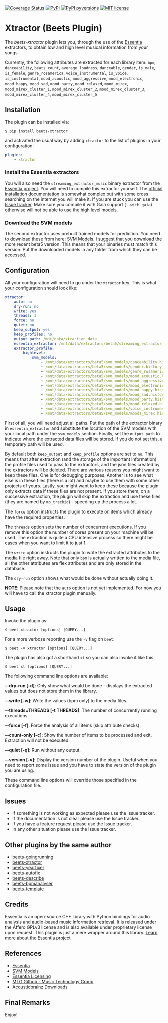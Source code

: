 [![Coverage Status](https://coveralls.io/repos/github/adamjakab/BeetsPluginXtractor/badge.svg?branch=master)](https://coveralls.io/github/adamjakab/BeetsPluginXtractor?branch=master)
[![PyPi](https://img.shields.io/pypi/v/beets-xtractor.svg)](https://pypi.org/project/beets-xtractor/)
[![PyPI pyversions](https://img.shields.io/pypi/pyversions/beets-xtractor.svg)](https://pypi.org/project/beets-xtractor/)
[![MIT license](https://img.shields.io/badge/License-MIT-blue.svg)](LICENSE.txt)

# Xtractor (Beets Plugin)

The *beets-xtractor* plugin lets you, through the use of the [Essentia](https://essentia.upf.edu/index.html) extractors,
to obtain low and high level musical information from your songs.

Currently, the following attributes are extracted for each library item:
`bpm`, `danceability`, `beats_count`, `average_loudness`,  `danceable`, `gender`, `is_male`, `is_female`,
`genre_rosamerica`, `voice_instrumental`, `is_voice`, `is_instrumental`, `mood_acoustic`,
`mood_aggressive`, `mood_electronic`, `mood_happy`, `mood_sad`, `mood_party`, `mood_relaxed`, `mood_mirex`,
`mood_mirex_cluster_1`, `mood_mirex_cluster_2`, `mood_mirex_cluster_3`, `mood_mirex_cluster_4`, `mood_mirex_cluster_5`

## Installation
The plugin can be installed via:

```shell script
$ pip install beets-xtractor
```
and activated the usual way by adding `xtractor` to the list of plugins in your configuration:

```yaml
plugins:
    - xtractor
```

### Install the Essentia extractors

You will also need the `streaming_extractor_music` binary extractor from the [Essentia project](#credits). You will need
to compile this extractor yourself.
The [official installation documentation](https://essentia.upf.edu/installing.html#compiling-essentia-from-source)
is somewhat complex but with some cross searching on the internet you will make it. If you are stuck you can use
the [Issue tracker](https://github.com/adamjakab/BeetsPluginXtractor/issues). Make sure you compile it with Gaia
support (`--with-gaia`) otherwise will not be able to use the high level models.


### Download the SVM models

The second extractor uses prebuilt trained models for prediction. You need to download these from
here: [SVM Models](https://essentia.upf.edu/svm_models/). I suggest that you download the more recent beta5 version.
This means that your binaries must match this version. Put the downloaded models in any folder from which they can be
accessed.


## Configuration
All your configuration will need to go under the `xtractor` key. This is what your configuration should look like:

```yaml
xtractor:
    auto: no
    dry-run: no
    write: yes
    threads: 1
    force: no
    quiet: no
    keep_output: yes
    keep_profiles: no
    output_path: /mnt/data/xtraction_data
    essentia_extractor: /mnt/data/extractors/beta5/streaming_extractor_music
    extractor_profile:
        highlevel:
            svm_models:
                - /mnt/data/extractors/beta5/svm_models/danceability.history
                - /mnt/data/extractors/beta5/svm_models/gender.history
                - /mnt/data/extractors/beta5/svm_models/genre_rosamerica.history
                - /mnt/data/extractors/beta5/svm_models/mood_acoustic.history
                - /mnt/data/extractors/beta5/svm_models/mood_aggressive.history
                - /mnt/data/extractors/beta5/svm_models/mood_electronic.history
                - /mnt/data/extractors/beta5/svm_models/mood_happy.history
                - /mnt/data/extractors/beta5/svm_models/mood_sad.history
                - /mnt/data/extractors/beta5/svm_models/mood_party.history
                - /mnt/data/extractors/beta5/svm_models/mood_relaxed.history
                - /mnt/data/extractors/beta5/svm_models/voice_instrumental.history
                - /mnt/data/extractors/beta5/svm_models/moods_mirex.history
```

First of all, you will need adjust all paths. Put the path of the extractor binary in `essentia_extractor` and
substitute the location of the SVM models with your local path under the `svm_models` section. Finally, set
the `output_path` to indicate where the extracted data files will be stored. If you do not set this, a temporary path
will be used.

By default both `keep_output` and `keep_profile` options are set to `no`. This means that after extraction (and the
storage of the important information) the profile files used to pass to the extractors, and the json files created by
the extractors will be deleted. There are various reasons you might want to keep these files. One is for debugging
purposes. Another is to see what else is in these files (there is a lot) and maybe to use them with some other projects
of yours. Lastly, you might want to keep these because the plugin only extracts data if these files are not present. If
you store them, on a successive extraction, the plugin will skip the extraction and use these files (they are named
by `mb_trackid`) - speeding up the process a lot.

The `force` option instructs the plugin to execute on items which already have the required properties.

The `threads` option sets the number of concurrent executions. If you remove this option the number of cores present on your machine will be used. The extraction is quite a CPU intensive process so there might be cases when you want to limit it to just 1.

The `write` option instructs the plugin to write the extracted attributes to the media file right away. Note that only `bpm` is actually written to the media file, all the other attributes are flex attributes and are only stored in the database.

The `dry-run` option shows what would be done without actually doing it.

**NOTE**: Please note that the `auto` option is not yet implemented. For now you will have to call the xtractor plugin manually.

## Usage

Invoke the plugin as:

    $ beet xtractor [options] [QUERY...]
    
For a more verbose reporting use the `-v` flag on `beet`:

    $ beet -v xtractor [options] [QUERY...]
    
The plugin has also got a shorthand `xt` so you can also invoke it like this:

    $ beet xt [options] [QUERY...]


The following command line options are available:

**--dry-run [-d]**: Only show what would be done - displays the extracted values but does not store them in the library.

**--write [-w]**: Write the values (bpm only) to the media files.

**--threads=THREADS [-t THREADS]**: The number of concurrently running executions.

**--force [-f]**: Force the analysis of all items (skip attribute checks).

**--count-only [-c]**: Show the number of items to be processed and exit. Extraction will not be executed.

**--quiet [-q]**: Run without any output.

**--version [-v]**: Display the version number of the plugin. Useful when you need to report some issue and you have to state the version of the plugin you are using.

These command line options will override those specified in the configuration file.


## Issues
- If something is not working as expected please use the Issue tracker.
- If the documentation is not clear please use the Issue tracker.
- If you have a feature request please use the Issue tracker.
- In any other situation please use the Issue tracker.


## Other plugins by the same author

- [beets-goingrunning](https://github.com/adamjakab/BeetsPluginGoingRunning)
- [beets-xtractor](https://github.com/adamjakab/BeetsPluginXtractor)
- [beets-yearfixer](https://github.com/adamjakab/BeetsPluginYearFixer)
- [beets-autofix](https://github.com/adamjakab/BeetsPluginAutofix)
- [beets-describe](https://github.com/adamjakab/BeetsPluginDescribe)
- [beets-bpmanalyser](https://github.com/adamjakab/BeetsPluginBpmAnalyser)
- [beets-template](https://github.com/adamjakab/BeetsPluginTemplate)


## Credits
Essentia is an open-source C++ library with Python bindings for audio analysis and audio-based music information retrieval. It is released under the Affero GPLv3 license and is also available under proprietary license upon request. This plugin is just a mere wrapper around this library. [Learn more about the Essentia project](http://essentia.upf.edu)


## References
- [Essentia](https://essentia.upf.edu/index.html)
- [SVM Models](https://essentia.upf.edu/svm_models/)
- [Essentia Licensing](https://essentia.upf.edu/licensing_information.html)
- [MTG Github - Music Technology Group](https://github.com/MTG)
- [Acousticbrainz Downloads](https://acousticbrainz.org/download)


## Final Remarks
Enjoy!

